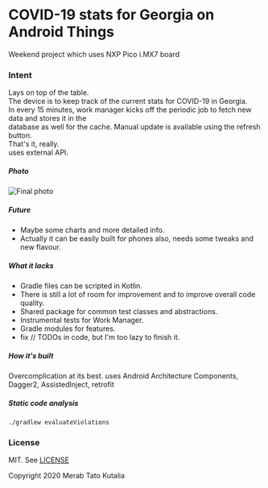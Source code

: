 # COVID-19 stats for Georgia on Android Things


Weekend project which uses NXP Pico i.MX7 board  

### Intent
Lays on top of the table.  
The device is to keep track of the current stats for COVID-19 in Georgia.  
In every 15 minutes, work manager kicks off the periodic job to fetch new data and stores it in the   
database as well for the cache. Manual update is available using the refresh button.  
That's it, really.   
uses external API.  

##### Photo
![Final photo](assets/product.jpg)

##### Future
- Maybe some charts and more detailed info.
- Actually it can be easily built for phones also, needs some tweaks and new flavour.


##### What it lacks
- Gradle files can be scripted in Kotlin.
- There is still a lot of room for improvement and to improve overall code quality.
- Shared package for common test classes and abstractions.
- Instrumental tests for Work Manager.
- Gradle modules for features.
- fix // TODOs in code, but I'm too lazy to finish it.

##### How it's built
Overcomplication at its best. uses Android Architecture Components, Dagger2, AssistedInject, retrofit


##### Static code analysis
`./gradlew evaluateViolations`


### License
MIT. See [LICENSE](LICENSE)

Copyright 2020 Merab Tato Kutalia
